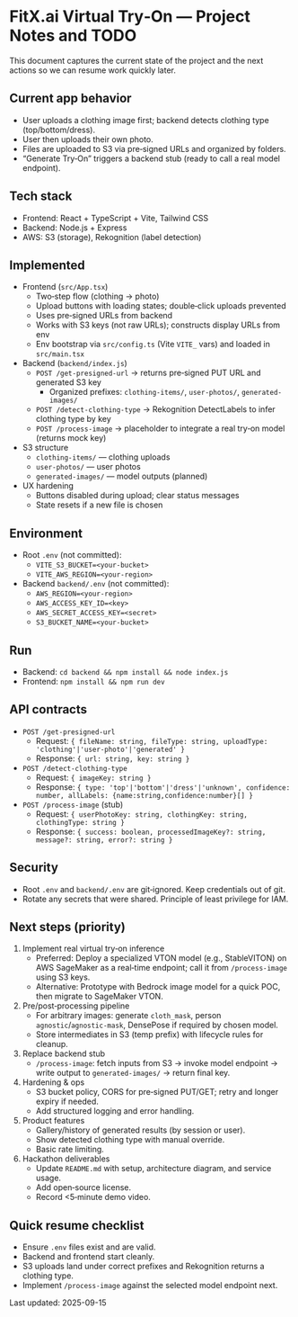 # FitX.ai Virtual Try‑On — Project Notes and TODO

This document captures the current state of the project and the next actions so we can resume work quickly later.

## Current app behavior
- User uploads a clothing image first; backend detects clothing type (top/bottom/dress).
- User then uploads their own photo.
- Files are uploaded to S3 via pre‑signed URLs and organized by folders.
- “Generate Try‑On” triggers a backend stub (ready to call a real model endpoint).

## Tech stack
- Frontend: React + TypeScript + Vite, Tailwind CSS
- Backend: Node.js + Express
- AWS: S3 (storage), Rekognition (label detection)

## Implemented
- Frontend (`src/App.tsx`)
  - Two‑step flow (clothing → photo)
  - Upload buttons with loading states; double‑click uploads prevented
  - Uses pre‑signed URLs from backend
  - Works with S3 keys (not raw URLs); constructs display URLs from env
  - Env bootstrap via `src/config.ts` (Vite `VITE_` vars) and loaded in `src/main.tsx`
- Backend (`backend/index.js`)
  - `POST /get-presigned-url` → returns pre‑signed PUT URL and generated S3 key
    - Organized prefixes: `clothing-items/`, `user-photos/`, `generated-images/`
  - `POST /detect-clothing-type` → Rekognition DetectLabels to infer clothing type by key
  - `POST /process-image` → placeholder to integrate a real try‑on model (returns mock key)
- S3 structure
  - `clothing-items/` — clothing uploads
  - `user-photos/` — user photos
  - `generated-images/` — model outputs (planned)
- UX hardening
  - Buttons disabled during upload; clear status messages
  - State resets if a new file is chosen

## Environment
- Root `.env` (not committed):
  - `VITE_S3_BUCKET=<your-bucket>`
  - `VITE_AWS_REGION=<your-region>`
- Backend `backend/.env` (not committed):
  - `AWS_REGION=<your-region>`
  - `AWS_ACCESS_KEY_ID=<key>`
  - `AWS_SECRET_ACCESS_KEY=<secret>`
  - `S3_BUCKET_NAME=<your-bucket>`

## Run
- Backend: `cd backend && npm install && node index.js`
- Frontend: `npm install && npm run dev`

## API contracts
- `POST /get-presigned-url`
  - Request: `{ fileName: string, fileType: string, uploadType: 'clothing'|'user-photo'|'generated' }`
  - Response: `{ url: string, key: string }`
- `POST /detect-clothing-type`
  - Request: `{ imageKey: string }`
  - Response: `{ type: 'top'|'bottom'|'dress'|'unknown', confidence: number, allLabels: {name:string,confidence:number}[] }`
- `POST /process-image` (stub)
  - Request: `{ userPhotoKey: string, clothingKey: string, clothingType: string }`
  - Response: `{ success: boolean, processedImageKey?: string, message?: string, error?: string }`

## Security
- Root `.env` and `backend/.env` are git‑ignored. Keep credentials out of git.
- Rotate any secrets that were shared. Principle of least privilege for IAM.

## Next steps (priority)
1. Implement real virtual try‑on inference
   - Preferred: Deploy a specialized VTON model (e.g., StableVITON) on AWS SageMaker as a real‑time endpoint; call it from `/process-image` using S3 keys.
   - Alternative: Prototype with Bedrock image model for a quick POC, then migrate to SageMaker VTON.
2. Pre/post‑processing pipeline
   - For arbitrary images: generate `cloth_mask`, person `agnostic`/`agnostic-mask`, DensePose if required by chosen model.
   - Store intermediates in S3 (temp prefix) with lifecycle rules for cleanup.
3. Replace backend stub
   - `/process-image`: fetch inputs from S3 → invoke model endpoint → write output to `generated-images/` → return final key.
4. Hardening & ops
   - S3 bucket policy, CORS for pre‑signed PUT/GET; retry and longer expiry if needed.
   - Add structured logging and error handling.
5. Product features
   - Gallery/history of generated results (by session or user).
   - Show detected clothing type with manual override.
   - Basic rate limiting.
6. Hackathon deliverables
   - Update `README.md` with setup, architecture diagram, and service usage.
   - Add open‑source license.
   - Record <5‑minute demo video.

## Quick resume checklist
- Ensure `.env` files exist and are valid.
- Backend and frontend start cleanly.
- S3 uploads land under correct prefixes and Rekognition returns a clothing type.
- Implement `/process-image` against the selected model endpoint next.

Last updated: 2025-09-15
